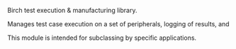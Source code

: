 Birch test execution & manufacturing library.

Manages test case execution on a set of peripherals, logging of results, and

This module is intended for subclassing by specific applications.
